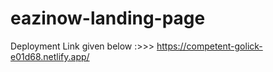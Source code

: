# eazinow-landing-page

Deployment Link given below :>>>
https://competent-golick-e01d68.netlify.app/
